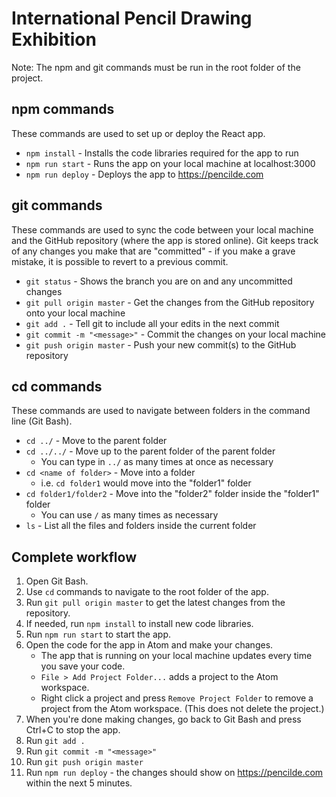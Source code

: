 # International Pencil Drawing Exhibition

Note: The npm and git commands must be run in the root folder of the project.

## npm commands

These commands are used to set up or deploy the React app.

* `npm install` - Installs the code libraries required for the app to run
* `npm run start` - Runs the app on your local machine at localhost:3000
* `npm run deploy` - Deploys the app to https://pencilde.com

## git commands

These commands are used to sync the code between your local machine and the GitHub repository (where the app is stored online). Git keeps track of any changes you make that are "committed" - if you make a grave mistake, it is possible to revert to a previous commit.

* `git status` - Shows the branch you are on and any uncommitted changes
* `git pull origin master` - Get the changes from the GitHub repository onto your local machine
* `git add .` - Tell git to include all your edits in the next commit
* `git commit -m "<message>"` - Commit the changes on your local machine
* `git push origin master` - Push your new commit(s) to the GitHub repository

## cd commands

These commands are used to navigate between folders in the command line (Git Bash).

* `cd ../` - Move to the parent folder
* `cd ../../` - Move up to the parent folder of the parent folder
    * You can type in `../` as many times at once as necessary
* `cd <name of folder>` - Move into a folder
    * i.e. `cd folder1` would move into the "folder1" folder
* `cd folder1/folder2` - Move into the "folder2" folder inside the "folder1" folder
    * You can use `/` as many times as necessary
* `ls` - List all the files and folders inside the current folder

## Complete workflow

1. Open Git Bash.
2. Use `cd` commands to navigate to the root folder of the app.
3. Run `git pull origin master` to get the latest changes from the repository.
4. If needed, run `npm install` to install new code libraries.
5. Run `npm run start` to start the app.
6. Open the code for the app in Atom and make your changes.
    * The app that is running on your local machine updates every time you save your code.
    * `File > Add Project Folder...` adds a project to the Atom workspace.
    * Right click a project and press `Remove Project Folder` to remove a project from the Atom workspace. (This does not delete the project.)
7. When you're done making changes, go back to Git Bash and press Ctrl+C to stop the app.
8. Run `git add .`
9. Run `git commit -m "<message>"`
10. Run `git push origin master`
11. Run `npm run deploy` - the changes should show on https://pencilde.com within the next 5 minutes.
